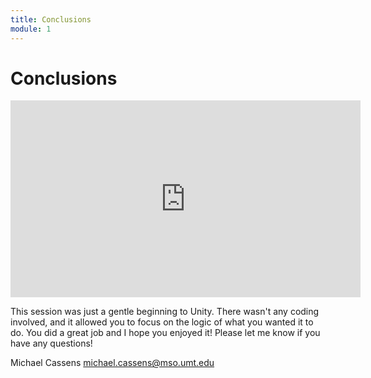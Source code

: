 ```yaml
---
title: Conclusions
module: 1
---
```


# Conclusions

<iframe width="560" height="315" src="https://www.youtube.com/embed/Fyeilx4bhlw" frameborder="0" allow="accelerometer; autoplay; encrypted-media; gyroscope; picture-in-picture" allowfullscreen></iframe>

This session was just a gentle beginning to Unity.  There wasn't any coding involved, and it allowed you to focus on the logic of what you wanted it to do.  You did a great job and I hope you enjoyed it!  Please let me know if you have any questions!

Michael Cassens
michael.cassens@mso.umt.edu
